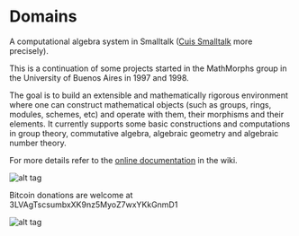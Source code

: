 # Domains
A computational algebra system in Smalltalk ([Cuis Smalltalk](https://github.com/Cuis-Smalltalk/Cuis-Smalltalk-Dev) more precisely).

This is a continuation of some projects started in the MathMorphs group in the University of Buenos Aires in 1997 and 1998.

The goal is to build an extensible and mathematically rigorous environment where one can construct mathematical objects (such as groups, rings, modules, schemes, etc) and operate with them, their morphisms and their elements. It currently supports some basic constructions and computations in group theory, commutative algebra, algebraic geometry and algebraic number theory.

For more details refer to the [online documentation](https://github.com/len/Domains/wiki) in the wiki.


![alt tag](https://raw.githubusercontent.com/len/Domains/master/img/screenshot2.png)


Bitcoin donations are welcome at 3LVAgTscsumbxXK9nz5MyoZ7wxYKkGnmD1  

![alt tag](https://raw.githubusercontent.com/len/Domains/master/img/qr.png)

